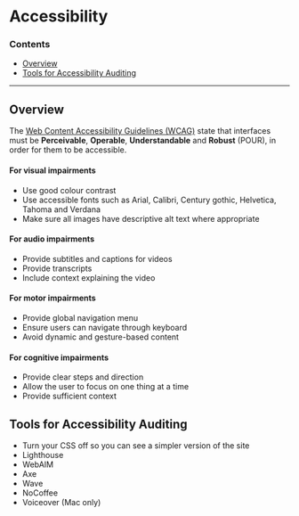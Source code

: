 # Accessibility

### Contents

- [Overview](#overview)
- [Tools for Accessibility Auditing](#tools-for-accessibility-auditing)

-------------

## Overview
The [Web Content Accessibility Guidelines (WCAG)](https://www.w3.org/WAI/standards-guidelines/wcag/) state that interfaces must be **Perceivable**, **Operable**, **Understandable** and **Robust** (POUR), in order for them to be accessible.

#### For visual impairments
- Use good colour contrast
- Use accessible fonts such as Arial, Calibri, Century gothic, Helvetica, Tahoma and Verdana
- Make sure all images have descriptive alt text where appropriate

#### For audio impairments
- Provide subtitles and captions for videos
- Provide transcripts
- Include context explaining the video

#### For motor impairments
- Provide global navigation menu
- Ensure users can navigate through keyboard
- Avoid dynamic and gesture-based content

#### For cognitive impairments
- Provide clear steps and direction
- Allow the user to focus on one thing at a time
- Provide sufficient context


## Tools for Accessibility Auditing
- Turn your CSS off so you can see a simpler version of the site
- Lighthouse
- WebAIM
- Axe
- Wave
- NoCoffee
- Voiceover (Mac only)
